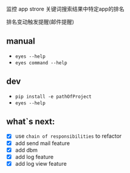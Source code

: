 监控 app strore 关键词搜索结果中特定app的排名

排名变动触发提醒(邮件提醒)

## manual

- `eyes --help`
- `eyes command --help` 

## dev

- `pip install -e pathOfProject`
- `eyes --help`

##  what`s next:
- [x] use `chain of responsibilities` to refactor
- [x] add send mail feature
- [x] add dbm
- [x] add log feature
- [x] add log view feature
